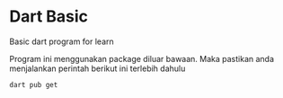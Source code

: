 # Dart Basic

Basic dart program for learn

Program ini menggunakan package diluar bawaan. Maka pastikan anda menjalankan perintah berikut ini terlebih dahulu
```
dart pub get
```